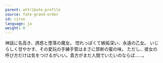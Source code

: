 ```yaml
---
parent: attribute.profile
source: fate-grand-order
id: circe
language: ja
weight: 0
---
```


神話に名高き、誘惑と堕落の魔女。
惚れっぽくて嫉妬深い、永遠の乙女。
いじらしく甘やかす、その愛玩の手練手管はまさに禁断の蜜の味。
ただし、彼女の呼び方だけは気をつけるがいい。貴方がまだ人間でいたいのならば……。
